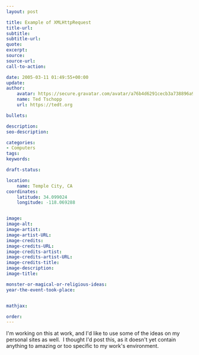 ```yaml
---
layout: post

title: Example of XMLHttpRequest
title-url:
subtitle:
subtitle-url:
quote:
excerpt:
source:
source-url:
call-to-action:

date: 2005-03-11 01:49:55+00:00
update:
author:
    avatar: https://secure.gravatar.com/avatar/a76b4d6291cecb3a738896a971bfb903?s=512&d=mp&r=g
    name: Ted Tschopp
    url: https://tedt.org

bullets:

description:
seo-description:

categories:
- Computers
tags:
keywords:

draft-status:

location:
    name: Temple City, CA
coordinates:
    latitude: 34.099024
    longitude: -118.069288


image: 
image-alt:
image-artist:
image-artist-URL:
image-credits:
image-credits-URL:
image-credits-artist:
image-credits-artist-URL:
image-credits-title:
image-description:
image-title:

monster-or-magical-or-religious-ideas:
year-the-event-took-place:


mathjax:

order:
---
```

I'm working on this at work, and I'd like to use some of the ideas on my personal sites as well.  I thought I'd post this, as it doesn't yet contain anything to amazing or too specific to my work's environment.

<script src="https://gist.github.com/TedTschopp/42089e120a8aee91ef7959cca1d5d22c.js"></script>
